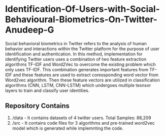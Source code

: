 # Identification-Of-Users-with-Social-Behavioural-Biometrics-On-Twitter-Anudeep-G

Social behavioral biometrics in Twitter refers to the analysis of human behavior and interactions within the Twitter platform for the purpose of user identification and authentication. In this method, implementation for identifying Twitter users uses a combination of two feature extraction algorithms TF-IDF and Word2Vec to overcome the existing problem which only uses TF-IDF. This combination generates important features from TF-IDF and these features are used to extract coressponding word vector from Word2vec algorithm. Then these feature vectors are utilized in classification algorithms (CNN, LSTM, CNN-LSTM) which undergoes multiple tesnsor layers to train and classify user identities. 

## Repository Contains 

1. /data - It contains datasets of 4 twitter users. Total Samples: 88,209
2. /src - It contains code files for 3 algorithms and pre-trained word2vec model which is generated while implemnting the code.
